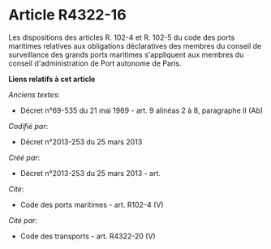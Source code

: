 # Article R4322-16

Les dispositions des articles R. 102-4 et R. 102-5 du code des ports maritimes relatives aux obligations déclaratives des
membres du conseil de surveillance des grands ports maritimes s'appliquent aux membres du conseil d'administration de Port
autonome de Paris.

**Liens relatifs à cet article**

_Anciens textes_:

  - Décret n°69-535 du 21 mai 1969 - art. 9 alinéas 2 à 8, paragraphe II (Ab)

_Codifié par_:

  - Décret n°2013-253 du 25 mars 2013

_Créé par_:

  - Décret n°2013-253 du 25 mars 2013 - art.

_Cite_:

  - Code des ports maritimes - art. R102-4 (V)

_Cité par_:

  - Code des transports - art. R4322-20 (V)
